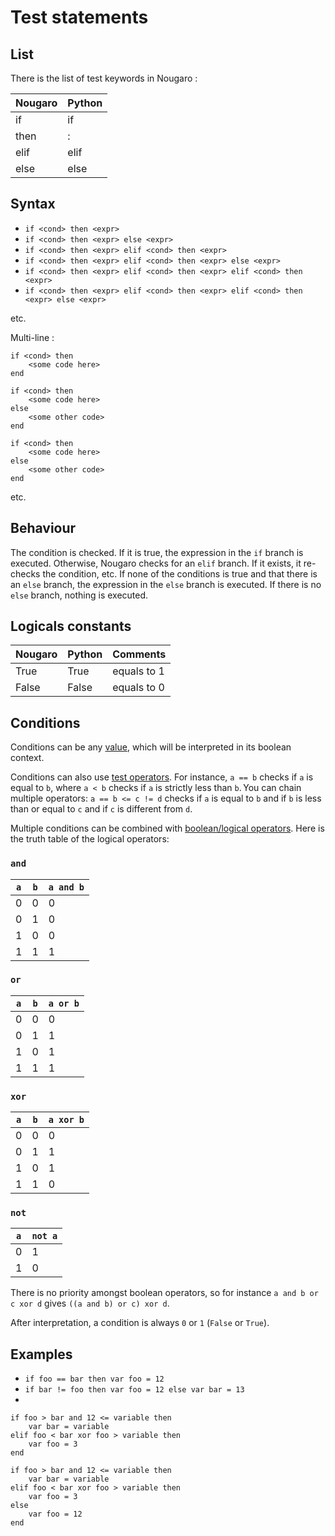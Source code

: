 # Test statements
## List
There is the list of test keywords in Nougaro :

| Nougaro   | Python    |
|-----------|-----------|
| if        | if        |
| then      | :         |
| elif      | elif      |
| else      | else      |

## Syntax

* `if <cond> then <expr>`
* `if <cond> then <expr> else <expr>`
* `if <cond> then <expr> elif <cond> then <expr>`
* `if <cond> then <expr> elif <cond> then <expr> else <expr>`
* `if <cond> then <expr> elif <cond> then <expr> elif <cond> then <expr>`
* `if <cond> then <expr> elif <cond> then <expr> elif <cond> then <expr> else <expr>`

etc.

Multi-line :
```nougaro
if <cond> then
    <some code here>
end
```

```nougaro
if <cond> then
    <some code here>
else
    <some other code>
end
```

```nougaro
if <cond> then
    <some code here>
else
    <some other code>
end
```

etc.

## Behaviour
The condition is checked. If it is true, the expression in the `if` branch is executed. Otherwise, Nougaro checks for an `elif` branch. If it exists, it re-checks the condition, etc. If none of the conditions is true and that there is an `else` branch, the expression in the `else` branch is executed. If there is no `else` branch, nothing is executed.

## Logicals constants

| Nougaro   | Python    | Comments                        |
|-----------|-----------|---------------------------------|
| True      | True      | equals to 1                     |
| False     | False     | equals to 0                     |

## Conditions
Conditions can be any [value](06values.md), which will be interpreted in its boolean context.

Conditions can also use [test operators](05operators.md#test-operators). For instance, `a == b` checks if `a` is equal to `b`, where `a < b` checks if `a` is strictly less than `b`. You can chain multiple operators: `a == b <= c != d` checks if `a` is equal to `b` and if `b` is less than or equal to `c` and if `c` is different from `d`.

Multiple conditions can be combined with [boolean/logical operators](05operators.md#logical-operators). Here is the truth table of the logical operators:

### `and`

| `a` | `b` | `a and b` |
|-----|-----|-----------|
|  0  |  0  |     0     |
|  0  |  1  |     0     |
|  1  |  0  |     0     |
|  1  |  1  |     1     |

### `or`

| `a` | `b` | `a or b`  |
|-----|-----|-----------|
|  0  |  0  |     0     |
|  0  |  1  |     1     |
|  1  |  0  |     1     |
|  1  |  1  |     1     |

### `xor`

| `a` | `b` | `a xor b` |
|-----|-----|-----------|
|  0  |  0  |     0     |
|  0  |  1  |     1     |
|  1  |  0  |     1     |
|  1  |  1  |     0     |

### `not`

| `a` | `not a` |
|-----|---------|
|  0  |    1    |
|  1  |    0    |

There is no priority amongst boolean operators, so for instance `a and b or c xor d` gives `((a and b) or c) xor d`.

After interpretation, a condition is always `0` or `1` (`False` or `True`).

## Examples

* `if foo == bar then var foo = 12`
* `if bar != foo then var foo = 12 else var bar = 13`
*
```nougaro
if foo > bar and 12 <= variable then
    var bar = variable
elif foo < bar xor foo > variable then
    var foo = 3
end
```

```nougaro
if foo > bar and 12 <= variable then
    var bar = variable
elif foo < bar xor foo > variable then
    var foo = 3
else
    var foo = 12
end
```
